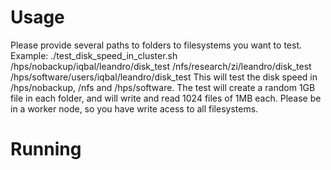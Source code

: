 # Usage

Please provide several paths to folders to filesystems you want to test.
Example: ./test_disk_speed_in_cluster.sh /hps/nobackup/iqbal/leandro/disk_test /nfs/research/zi/leandro/disk_test /hps/software/users/iqbal/leandro/disk_test
This will test the disk speed in /hps/nobackup, /nfs and /hps/software.
The test will create a random 1GB file in each folder, and will write and read 1024 files of 1MB each.
Please be in a worker node, so you have write acess to all filesystems.

# Running

